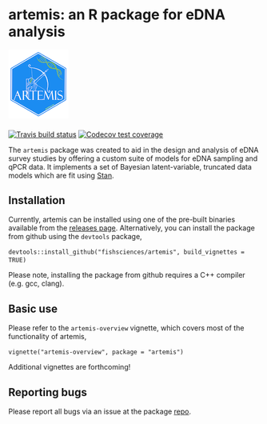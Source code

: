 # artemis: an R package for eDNA analysis  

![artemis logo](man/figures/logo.png)

#### 

<!-- badges: start -->
[![Travis build status](https://travis-ci.org/fishsciences/artemis.svg?branch=master)](https://travis-ci.org/fishsciences/artemis)
[![Codecov test coverage](https://codecov.io/gh/fishsciences/artemis/branch/master/graph/badge.svg)](https://codecov.io/gh/fishsciences/artemis?branch=master)

<!-- badges: end -->


The `artemis` package was created to aid in the design and analysis of
eDNA survey studies by offering a custom suite of models for eDNA
sampling and qPCR data. It implements a set of Bayesian
latent-variable, truncated data models which are fit using
[Stan](https://mc-stan.org/). 

## Installation

Currently, artemis can be installed using one of the pre-built
binaries available from the [releases
page](https://github.com/fishsciences/artemis/releases). Alternatively,
you can install the package from github using the `devtools` package,

```
devtools::install_github("fishsciences/artemis", build_vignettes = TRUE)
```

Please note, installing the package from github requires a C++
compiler (e.g. gcc, clang).

## Basic use

Please refer to the `artemis-overview` vignette, which covers most of the functionality of artemis,

```
vignette("artemis-overview", package = "artemis")
```

Additional vignettes are forthcoming!


## Reporting bugs

Please report all bugs via an issue at the package
[repo](https://github.com/fishsciences/artemis/issues).

